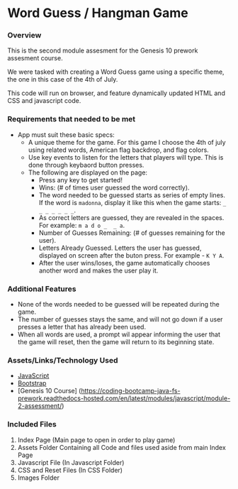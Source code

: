 # Word Guess / Hangman Game

### Overview

This is the second module assesment for the Genesis 10 prework assesment course.

We were tasked with creating a Word Guess game using a specific theme, the one in this case of the 4th of July. 

This code will run on browser, and feature dynamically updated HTML and CSS and javascript code.

### Requirements that needed to be met

* App must suit these basic specs:
  * A unique theme for the game. For this game I choose the 4th of july using related words, American flag backdrop, and flag colors. 
  * Use key events to listen for the letters that players will type. This is done through keybaord button presses.
  * The following are displayed on the page:
    * Press any key to get started!
    * Wins: (# of times user guessed the word correctly).
    * The word needed to be guessed starts as series of empty lines. If the word is `madonna`, display it like this when the game starts: `_ _ _ _ _ _ _`.
    * As correct letters are guessed, they are revealed in the spaces. For example: `m a d o _  _ a`.
    * Number of Guesses Remaining: (# of guesses remaining for the user).
    * Letters Already Guessed. Letters the user has guessed, displayed on screen after the buton press. For example - `K Y A`.
    * After the user wins/loses, the game automatically chooses another word and makes the user play it.

### Additional Features

* None of the words needed to be guessed will be repeated during the game.
* The number of guesses stays the same, and will not go down if a user presses a letter that has already been used.
* When all words are used, a prompt wil appear informing the user that the game will reset, then the game will return to its beginning state.

### Assets/Links/Technology Used
- [JavaScript](https://www.javascript.com/)
- [Bootstrap](https://getbootstrap.com/docs/4.0/getting-started/introduction/)
- [Genesis 10 Course] (https://coding-bootcamp-java-fs-prework.readthedocs-hosted.com/en/latest/modules/javascript/module-2-assessment/)

### Included Files
1. Index Page (Main page to open in order to play game)
2. Assets Folder Containing all Code and files used aside from main Index Page
3. Javascript File (In Javascript Folder)
4. CSS and Reset Files (In CSS Folder)
5. Images Folder
